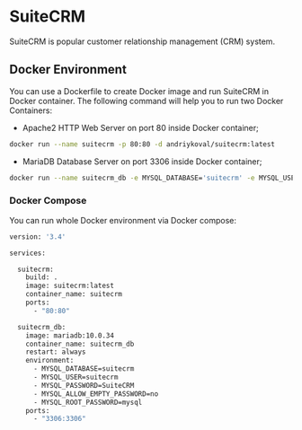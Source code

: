 # SuiteCRM
SuiteCRM is popular customer relationship management (CRM) system.

## Docker Environment

You can use a Dockerfile to create Docker image and run SuiteCRM in Docker container.
The following command will help you to run two Docker Containers:
 - Apache2 HTTP Web Server on port 80 inside Docker container;
```sh
docker run --name suitecrm -p 80:80 -d andriykoval/suitecrm:latest
```
 - MariaDB Database Server on port 3306 inside Docker container;
```sh
docker run --name suitecrm_db -e MYSQL_DATABASE='suitecrm' -e MYSQL_USER='suitecrm' -e MYSQL_PASSWORD='SuiteCRM' -e MYSQL_ALLOW_EMPTY_PASSWORD='no' -e MYSQL_ROOT_PASSWORD='mysql' -p 3306:3306 -d mariadb:10.0.34
```

### Docker Compose
You can run whole Docker environment via Docker compose:

```sh
version: '3.4'

services:

  suitecrm:
    build: .
    image: suitecrm:latest
    container_name: suitecrm
    ports:
      - "80:80"

  suitecrm_db:
    image: mariadb:10.0.34
    container_name: suitecrm_db
    restart: always
    environment:
      - MYSQL_DATABASE=suitecrm
      - MYSQL_USER=suitecrm
      - MYSQL_PASSWORD=SuiteCRM
      - MYSQL_ALLOW_EMPTY_PASSWORD=no
      - MYSQL_ROOT_PASSWORD=mysql
    ports:
      - "3306:3306"
```
